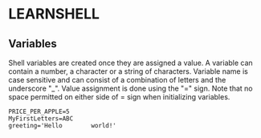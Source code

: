 #   LEARNSHELL
##  Variables  
Shell variables are created once they are assigned a value. A variable can contain a number, a character or a string of characters. Variable name is case sensitive and can consist
of a combination of letters and the underscore "_". Value assignment is done using the "=" sign. Note that no space permitted on either side of = sign when initializing variables.
```
PRICE_PER_APPLE=5
MyFirstLetters=ABC
greeting='Hello        world!'
```
